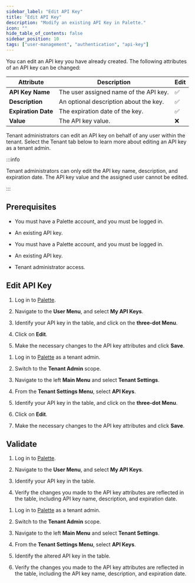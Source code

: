 ```yaml
---
sidebar_label: "Edit API Key"
title: "Edit API Key"
description: "Modify an existing API Key in Palette."
icon: ""
hide_table_of_contents: false
sidebar_position: 10
tags: ["user-management", "authentication", "api-key"]
---
```


You can edit an API key you have already created. The following attributes of an API key can be changed:

| **Attribute** | **Description** | **Edit** |
| --- | --- | --- |
| **API Key Name** | The user assigned name of the API key. | ✅ |
| **Description** | An optional description about the key. | ✅ |
| **Expiration Date** | The expiration date of the key. | ✅ |
| **Value** | The API key value. | ❌ |


Tenant administrators can edit an API key on behalf of any user within the tenant. Select the Tenant tab below to learn more about editing an API key as a tenant admin.

:::info

Tenant administrators can only edit the API key name, description, and expiration date. The API key value and the assigned user cannot be edited.

:::

## Prerequisites

<Tabs groupId="scope">
<TabItem label="User" value="user">

  * You must have a Palette account, and you must be logged in.

  * An existing API key.

</TabItem>
<TabItem label="Tenant" value="tenant">

  * You must have a Palette account, and you must be logged in.

  * An existing API key.

  * Tenant administrator access.

</TabItem>
</Tabs>

## Edit API Key

<Tabs groupId="scope">
<TabItem label="User" value="user">

1. Log in to [Palette](https://console.spectrocloud.com).


2. Navigate to the **User Menu**, and select **My API Keys**.


3. Identify your API key in the table, and click on the **three-dot Menu**.


4. Click on **Edit**.

5. Make the necessary changes to the API key attributes and click **Save**.

</TabItem>
<TabItem label="Tenant" value="tenant">


1. Log in to [Palette](https://console.spectrocloud.com) as a tenant admin.


2. Switch to the **Tenant Admin** scope.


3. Navigate to the left **Main Menu** and select **Tenant Settings**.


4. From the **Tenant Settings Menu**, select **API Keys**.


5. Identify your API key in the table, and click on the **three-dot Menu**.


6. Click on **Edit**.


7. Make the necessary changes to the API key attributes and click **Save**.


</TabItem>
</Tabs>

## Validate

<Tabs groupId="scope">
<TabItem label="User" value="user">

1. Log in to [Palette](https://console.spectrocloud.com).

2. Navigate to the **User Menu**, and select **My API Keys**.


3. Identify your API key in the table.


4. Verify the changes you made to the API key attributes are reflected in the table, including API key name, description, and expiration date.


</TabItem>
<TabItem label="Tenant" value="tenant">

1. Log in to [Palette](https://console.spectrocloud.com) as a tenant admin.


2. Switch to the **Tenant Admin** scope.


3. Navigate to the left **Main Menu** and select **Tenant Settings**.


4. From the **Tenant Settings Menu**, select **API Keys**.


5. Identify the altered API key in the table.


6. Verify the changes you made to the API key attributes are reflected in the table, including the API key name, description, and expiration date.

</TabItem>
</Tabs>